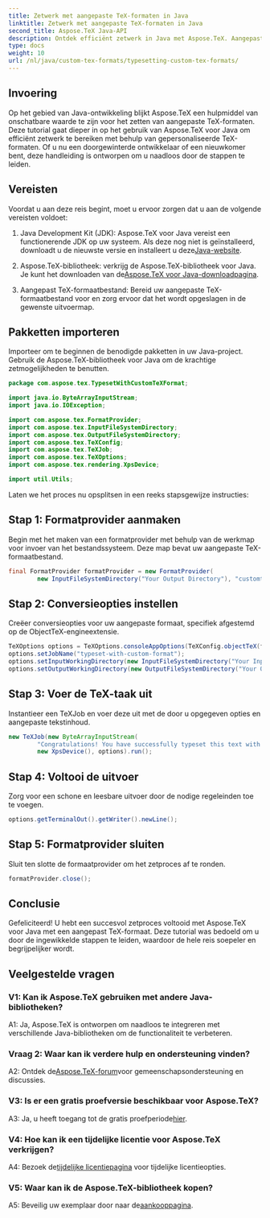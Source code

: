 ```yaml
---
title: Zetwerk met aangepaste TeX-formaten in Java
linktitle: Zetwerk met aangepaste TeX-formaten in Java
second_title: Aspose.TeX Java-API
description: Ontdek efficiënt zetwerk in Java met Aspose.TeX. Aangepaste TeX-formaten gemakkelijk gemaakt. Download nu voor een naadloze ontwikkelingservaring.
type: docs
weight: 10
url: /nl/java/custom-tex-formats/typesetting-custom-tex-formats/
---
```

## Invoering

Op het gebied van Java-ontwikkeling blijkt Aspose.TeX een hulpmiddel van onschatbare waarde te zijn voor het zetten van aangepaste TeX-formaten. Deze tutorial gaat dieper in op het gebruik van Aspose.TeX voor Java om efficiënt zetwerk te bereiken met behulp van gepersonaliseerde TeX-formaten. Of u nu een doorgewinterde ontwikkelaar of een nieuwkomer bent, deze handleiding is ontworpen om u naadloos door de stappen te leiden.

## Vereisten

Voordat u aan deze reis begint, moet u ervoor zorgen dat u aan de volgende vereisten voldoet:

1.  Java Development Kit (JDK): Aspose.TeX voor Java vereist een functionerende JDK op uw systeem. Als deze nog niet is geïnstalleerd, downloadt u de nieuwste versie en installeert u deze[Java-website](https://www.oracle.com/java/technologies/javase-downloads.html).

2.  Aspose.TeX-bibliotheek: verkrijg de Aspose.TeX-bibliotheek voor Java. Je kunt het downloaden van de[Aspose.TeX voor Java-downloadpagina](https://releases.aspose.com/tex/java/).

3. Aangepast TeX-formaatbestand: Bereid uw aangepaste TeX-formaatbestand voor en zorg ervoor dat het wordt opgeslagen in de gewenste uitvoermap.

## Pakketten importeren

Importeer om te beginnen de benodigde pakketten in uw Java-project. Gebruik de Aspose.TeX-bibliotheek voor Java om de krachtige zetmogelijkheden te benutten.

```java
package com.aspose.tex.TypesetWithCustomTeXFormat;

import java.io.ByteArrayInputStream;
import java.io.IOException;

import com.aspose.tex.FormatProvider;
import com.aspose.tex.InputFileSystemDirectory;
import com.aspose.tex.OutputFileSystemDirectory;
import com.aspose.tex.TeXConfig;
import com.aspose.tex.TeXJob;
import com.aspose.tex.TeXOptions;
import com.aspose.tex.rendering.XpsDevice;

import util.Utils;
```

Laten we het proces nu opsplitsen in een reeks stapsgewijze instructies:

## Stap 1: Formatprovider aanmaken

Begin met het maken van een formatprovider met behulp van de werkmap voor invoer van het bestandssysteem. Deze map bevat uw aangepaste TeX-formaatbestand.

```java
final FormatProvider formatProvider = new FormatProvider(
		new InputFileSystemDirectory("Your Output Directory"), "customtex");
```

## Stap 2: Conversieopties instellen

Creëer conversieopties voor uw aangepaste formaat, specifiek afgestemd op de ObjectTeX-engineextensie.

```java
TeXOptions options = TeXOptions.consoleAppOptions(TeXConfig.objectTeX(formatProvider));
options.setJobName("typeset-with-custom-format");
options.setInputWorkingDirectory(new InputFileSystemDirectory("Your Input Directory"));
options.setOutputWorkingDirectory(new OutputFileSystemDirectory("Your Output Directory"));
```

## Stap 3: Voer de TeX-taak uit

Instantieer een TeXJob en voer deze uit met de door u opgegeven opties en aangepaste tekstinhoud.

```java
new TeXJob(new ByteArrayInputStream(
        "Congratulations! You have successfully typeset this text with your own TeX format!\\end".getBytes("ASCII")),
        new XpsDevice(), options).run();
```

## Stap 4: Voltooi de uitvoer

Zorg voor een schone en leesbare uitvoer door de nodige regeleinden toe te voegen.

```java
options.getTerminalOut().getWriter().newLine();
```

## Stap 5: Formatprovider sluiten

Sluit ten slotte de formaatprovider om het zetproces af te ronden.

```java
formatProvider.close();
```

## Conclusie

Gefeliciteerd! U hebt een succesvol zetproces voltooid met Aspose.TeX voor Java met een aangepast TeX-formaat. Deze tutorial was bedoeld om u door de ingewikkelde stappen te leiden, waardoor de hele reis soepeler en begrijpelijker wordt.

## Veelgestelde vragen

### V1: Kan ik Aspose.TeX gebruiken met andere Java-bibliotheken?

A1: Ja, Aspose.TeX is ontworpen om naadloos te integreren met verschillende Java-bibliotheken om de functionaliteit te verbeteren.

### Vraag 2: Waar kan ik verdere hulp en ondersteuning vinden?

 A2: Ontdek de[Aspose.TeX-forum](https://forum.aspose.com/c/tex/47)voor gemeenschapsondersteuning en discussies.

### V3: Is er een gratis proefversie beschikbaar voor Aspose.TeX?

 A3: Ja, u heeft toegang tot de gratis proefperiode[hier](https://releases.aspose.com/).

### V4: Hoe kan ik een tijdelijke licentie voor Aspose.TeX verkrijgen?

 A4: Bezoek de[tijdelijke licentiepagina](https://purchase.aspose.com/temporary-license/) voor tijdelijke licentieopties.

### V5: Waar kan ik de Aspose.TeX-bibliotheek kopen?

 A5: Beveilig uw exemplaar door naar de[aankooppagina](https://purchase.aspose.com/buy).